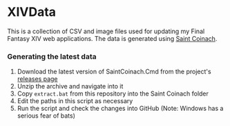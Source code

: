 # XIVData

This is a collection of CSV and image files used for updating my Final Fantasy XIV web applications. The data is generated using [Saint Coinach](https://github.com/ufx/SaintCoinach).

### Generating the latest data

1. Download the latest version of SaintCoinach.Cmd from the project's [releases page](https://github.com/ufx/SaintCoinach/releases)
2. Unzip the archive and navigate into it
3. Copy `extract.bat` from this repository into the Saint Coinach folder
4. Edit the paths in this script as necessary
5. Run the script and check the changes into GitHub (Note: Windows has a serious fear of bats)